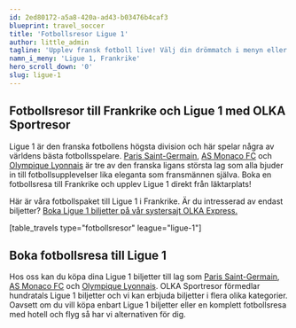 ```yaml
---
id: 2ed80172-a5a8-420a-ad43-b03476b4caf3
blueprint: travel_soccer
title: 'Fotbollsresor Ligue 1'
author: little_admin
tagline: 'Upplev fransk fotboll live! Välj din drömmatch i menyn eller matchlistan nedan.'
namn_i_meny: 'Ligue 1, Frankrike'
hero_scroll_down: '0'
slug: ligue-1
---
```

<h2>Fotbollsresor till Frankrike och Ligue 1 med OLKA Sportresor</h2>
<p>Ligue 1 är den franska fotbollens högsta division och här spelar några av världens bästa fotbollsspelare. <a href="http://olka.se/fotbollsresor/ligue-1/paris/paris-saint-germain/">Paris Saint-Germain</a>, <a href="http://olka.se/fotbollsresor/ligue-1/monaco/as-monaco-fc/">AS Monaco FC</a> och <a href="http://olka.se/fotbollsresor/ligue-1/lyon/olympique-lyonnais/">Olympique Lyonnais</a> är tre av den franska ligans största lag som alla bjuder in till fotbollsupplevelser lika eleganta som fransmännen själva. Boka en fotbollsresa till Frankrike och upplev Ligue 1 direkt från läktarplats!</p>
<p>Här är våra fotbollspaket till Ligue 1 i Frankrike. Är du intresserad av endast biljetter? <a href="https://www.olkaexpress.se/fotbollsbiljetter/ligue-1-frankrike">Boka Ligue 1 biljetter på vår systersajt OLKA Express.</a></p>
<p>[table_travels type="fotbollsresor" league="ligue-1"]</p>
<h2>Boka fotbollsresa till Ligue 1</h2>
<p>Hos oss kan du köpa dina Ligue 1 biljetter till lag som <a href="http://olka.se/fotbollsresor/ligue-1/paris/paris-saint-germain/">Paris Saint-Germain</a>, <a href="http://olka.se/fotbollsresor/ligue-1/monaco/as-monaco-fc/">AS Monaco FC</a> och <a href="http://olka.se/fotbollsresor/ligue-1/lyon/olympique-lyonnais/">Olympique Lyonnais</a>. OLKA Sportresor förmedlar hundratals Ligue 1 biljetter och vi kan erbjuda biljetter i flera olika kategorier. Oavsett om du vill köpa enbart Ligue 1 biljetter eller en komplett fotbollsresa med hotell och flyg så har vi alternativen för dig.</p>
